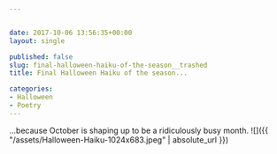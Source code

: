 ```yaml
---


date: 2017-10-06 13:56:35+00:00
layout: single

published: false
slug: final-halloween-haiku-of-the-season__trashed
title: Final Halloween Haiku of the season...

categories:
- Halloween
- Poetry
---
```


...because October is shaping up to be a ridiculously busy month.
![]({{ "/assets/Halloween-Haiku-1024x683.jpeg" | absolute_url }})
